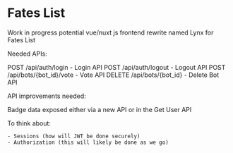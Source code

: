 # Fates List

Work in progress potential vue/nuxt js frontend rewrite named Lynx for Fates List

Needed APIs:

POST /api/auth/login - Login API
POST /api/auth/logout - Logout API
POST /api/bots/{bot_id}/vote - Vote API
DELETE /api/bots/{bot_id} - Delete Bot API

API improvements needed:

Badge data exposed either via a new API or in the Get User API

To think about:

	- Sessions (how will JWT be done securely)
	- Authorization (this will likely be done as we go)
